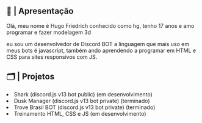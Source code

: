 <div>
<h2>📜 | Apresentação</h2>
<p>Olá, meu nome é Hugo Friedrich conhecido como hg, tenho 17 anos e amo programar e fazer modelagem 3d</p>
<p>eu sou um desenvolvedor de Discord BOT a linguagem que mais uso em meus bots é javascript, também ando aprendendo a programar em HTML e CSS para sites responsivos com JS.</p>
<h2>🗂️ | Projetos</h2>
<li>Shark (discord.js v13 bot public) (em desenvolvimento)
<li>Dusk Manager (discord.js v13 bot private) (terminado)
<li>Trove Brasil BOT (discord.js v13 bot private) (terminado)
<li> Treinamento HTML, CSS e JS (em desenvolvimento)
  </li>
</div>
